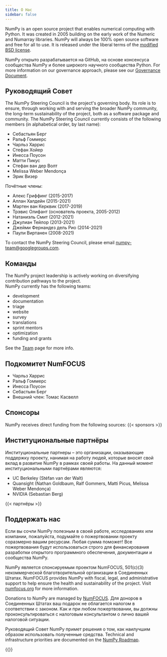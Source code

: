 ```yaml
---
title: О Нас
sidebar: false
---
```


NumPy is an open source project that enables numerical computing with Python. It was created in 2005 building on the early work of the Numeric and Numarray libraries. NumPy will always be 100% open source software and free for all to use. It is released under the liberal terms of the [modified BSD license](https://github.com/numpy/numpy/blob/main/LICENSE.txt).

NumPy открыто разрабатывается на GitHub, на основе консенсуса сообщества NumPy и более широкого научного сообщества Python. For more information on our governance approach, please see our [Governance Document](https://www.numpy.org/devdocs/dev/governance/index.html).

## Руководящий Совет

The NumPy Steering Council is the project's governing body. Its role is to ensure, through working with and serving the broader NumPy community, the long-term sustainability of the project, both as a software package and community. The NumPy Steering Council currently consists of the following members (in alphabetical order, by last name):

- Себастьян Берг
- Ральф Гоммерс
- Чарльз Харрис
- Стефан Хойер
- Инесса Поусон
- Матти Пикус
- Стефан ван дер Волт
- Melissa Weber Mendonça
- Эрик Визер

Почётные члены:

- Алекс Гриффинг (2015-2017)
- Аллан Халдейн (2015-2021)
- Мартен ван Керквик (2017-2019)
- Трэвис Олифант (основатель проекта, 2005-2012)
- Натаниэль Смит (2012-2021)
- Джулиан Тейлор (2013-2021)
- Джейми Фернандез дель Рио (2014-2021)
- Паули Виртанен (2008-2021)

To contact the NumPy Steering Council, please email numpy-team@googlegroups.com.

## Команды

The NumPy project leadership is actively working on diversifying contribution pathways to the project.<br>
NumPy currently has the following teams:

- development
- documentation
- triage
- website
- survey
- translations
- sprint mentors
- optimization
- funding and grants

See the [Team](/teams) page for more info.

## Подкомитет NumFOCUS

- Чарльз Харрис
- Ральф Гоммерс
- Инесса Поусон
- Себастьян Берг
- Внешний член: Томас Касвелл

## Спонсоры

NumPy receives direct funding from the following sources:
{{< sponsors >}}

## Институциональные партнёры

Институциональные партнеры – это организации, оказывающие поддержку проекту, нанимая на работу людей, которые вносят свой вклад в развитие NumPy в рамках своей работы. На данный момент институциональными партнёрами являются:

- UC Berkeley (Stéfan van der Walt)
- Quansight (Nathan Goldbaum, Ralf Gommers, Matti Picus, Melissa Weber Mendonça)
- NVIDIA (Sebastian Berg)

{{< партнёры >}}

## Поддержать нас

Если вы сочли NumPy полезным в своей работе, исследованиях или компании, пожалуйста, подумайте о пожертвовании проекту соразмерно вашим ресурсам. Любая сумма поможет! Все пожертвования будут использоваться строго для финансирования разработки открытого программного обеспечения, документации и сообщества NumPy.

NumPy является спонсируемым проектом NumFOCUS, 501(c)(3) некоммерческой благотворительной организации в Соединенных Штатах. NumFOCUS provides NumPy with fiscal, legal, and administrative support to help ensure the health and sustainability of the project. Visit [numfocus.org](https://numfocus.org) for more information.

Donations to NumPy are managed by [NumFOCUS](https://numfocus.org). Для доноров в Соединенных Штатах ваш подарок не облагается налогом в соответствии с законом. Как и при любом пожертвовании, вы должны проконсультироваться с налоговым консультантом о лично вашей налоговой ситуации.

Руководящий Совет NumPy примет решения о том, как наилучшим образом использовать полученные средства. Technical and infrastructure priorities are documented on the [NumPy Roadmap](https://www.numpy.org/neps/index.html#roadmap).

{{<opencollective>}}
